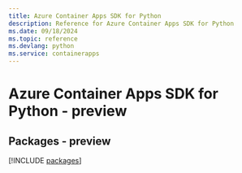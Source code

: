 ```yaml
---
title: Azure Container Apps SDK for Python
description: Reference for Azure Container Apps SDK for Python
ms.date: 09/18/2024
ms.topic: reference
ms.devlang: python
ms.service: containerapps
---
```

# Azure Container Apps SDK for Python - preview
## Packages - preview
[!INCLUDE [packages](container-apps-index.md)]